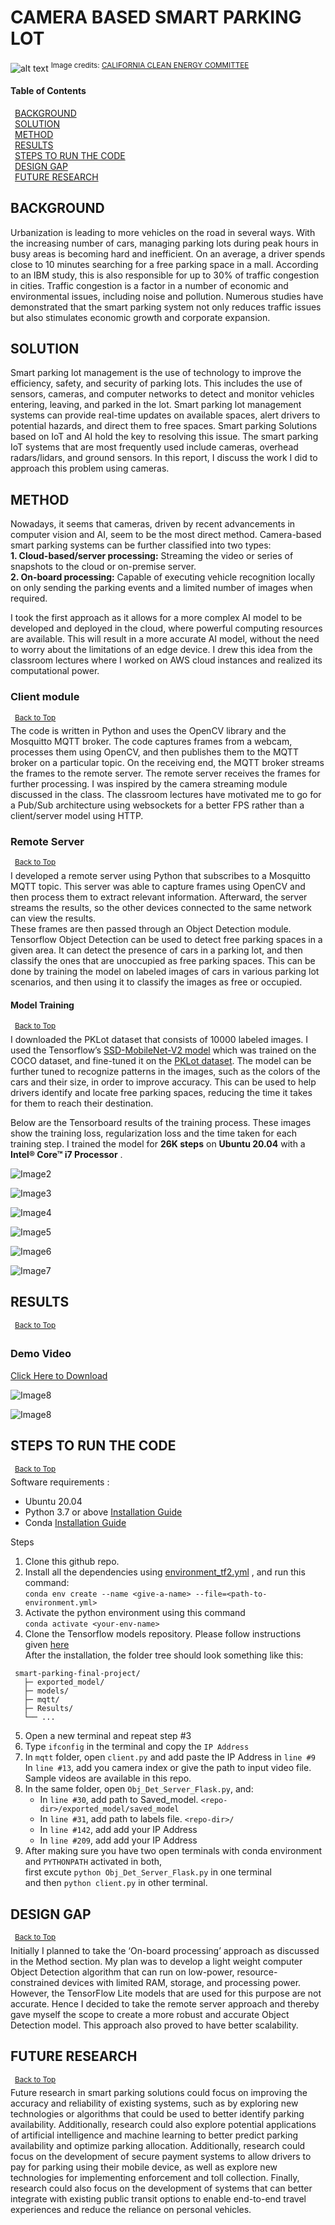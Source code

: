 # CAMERA BASED SMART PARKING LOT

![alt text](https://github.com/vgandrak10/smart-parking-final-project/blob/main/Results/parking-lot-mess.jpg )
<sup> Image credits: [CALIFORNIA CLEAN ENERGY COMMITTEE](https://www.californiacleanenergy.org/cruising_for_park) </sup>

#### Table of Contents  
&ensp;[BACKGROUND](#background)  
&ensp;[SOLUTION](#solution)  
&ensp;[METHOD](#method)  
&ensp;[RESULTS](#results)    
&ensp;[STEPS TO RUN THE CODE](#steps-to-run-the-code)  
&ensp;[DESIGN GAP](#design-gap)  
&ensp;[FUTURE RESEARCH](#future-research)

## BACKGROUND
Urbanization is leading to more vehicles on the road in several ways. With the increasing number of cars, managing parking lots during peak hours in busy areas is becoming hard and inefficient. On an average, a driver spends close to 10 minutes searching for a free parking space in a mall. According to an IBM study, this is also responsible for up to 30% of traffic congestion in cities. Traffic congestion is a factor in a number of economic and environmental issues, including noise and pollution. Numerous studies have demonstrated that the smart parking system not only reduces traffic issues but also stimulates economic growth and corporate expansion.

## SOLUTION
Smart parking lot management is the use of technology to improve the efficiency, safety, and security of parking lots. This includes the use of sensors, cameras, and computer networks to detect and monitor vehicles entering, leaving, and parked in the lot. Smart parking lot management systems can provide real-time updates on available spaces, alert drivers to potential hazards, and direct them to free spaces. 
Smart parking Solutions based on IoT and AI hold the key to resolving this issue. The smart parking IoT systems that are most frequently used include cameras, overhead radars/lidars, and ground sensors. In this report, I discuss the work I did to approach this problem using cameras.

## METHOD
Nowadays, it seems that cameras, driven by recent advancements in computer vision and AI, seem to be the most direct method. Camera-based smart parking systems can be further classified into two types:  
**1. Cloud-based/server processing:** Streaming the video or series of snapshots to the cloud or on-premise server.  
**2. On-board processing:** Capable of executing vehicle recognition locally on only sending the parking events and a limited number of images when required.

I took the first approach as it allows for a more complex AI model to be developed and deployed in the cloud, where powerful computing resources are available. This will result in a more accurate AI model, without the need to worry about the limitations of an edge device. I drew this idea from the classroom lectures where I worked on AWS cloud instances and realized its computational power.

### Client module
&ensp;<sup>[Back to Top](t#camera-based-smart-parking-lot)</sup>  
The code is written in Python and uses the OpenCV library and the Mosquitto MQTT broker.
The code captures frames from a webcam, processes them using OpenCV, and then publishes them to the MQTT broker on a particular topic. On the receiving end, the MQTT broker streams the frames to the remote server. The remote server receives the frames for further processing. I was inspired by the camera streaming module discussed in the class. The classroom lectures have motivated me to go for a Pub/Sub architecture using websockets for a better FPS rather than a client/server model using HTTP.

### Remote Server  
&ensp;<sup>[Back to Top](t#camera-based-smart-parking-lot)</sup>  
I developed a remote server using Python that subscribes to a Mosquitto MQTT topic. This server was able to capture frames using OpenCV and then process them to extract relevant information. Afterward, the server streams the results, so the other devices connected to the same network can view the results.  
These frames are then passed through an Object Detection module. Tensorflow Object Detection can be used to detect free parking spaces in a given area. It can detect the presence of cars in a parking lot, and then classify the ones that are unoccupied as free parking spaces. This can be done by training the model on labeled images of cars in various parking lot scenarios, and then using it to classify the images as free or occupied. 
  
#### Model Training 
&ensp;<sup>[Back to Top](t#camera-based-smart-parking-lot)</sup>  
I downloaded the PKLot dataset that consists of 10000 labeled images. I used the Tensorflow’s [SSD-MobileNet-V2 model](http://download.tensorflow.org/models/object_detection/tf2/20200711/ssd_mobilenet_v2_320x320_coco17_tpu-8.tar.gz) which was trained on the COCO dataset, and fine-tuned it on the [PKLot dataset](https://public.roboflow.com/object-detection/pklot). The model can be further tuned to recognize patterns in the images, such as the colors of the cars and their size, in order to improve accuracy. This can be used to help drivers identify and locate free parking spaces, reducing the time it takes for them to reach their destination.  
  
Below are the Tensorboard results of the training process. These images show the training loss, regularization loss and the time taken for each training step.
I trained the model for **26K steps** on **Ubuntu 20.04** with a **Intel® Core™ i7 Processor** .    


![Image2](https://github.com/vgandrak10/smart-parking-final-project/blob/main/Results/Screenshot%202022-12-05%20at%2015-55-36%20TensorBoard.png)


![Image3](https://github.com/vgandrak10/smart-parking-final-project/blob/main/Results/Screenshot%202022-12-05%20at%2015-55-52%20TensorBoard.png)  


![Image4](https://github.com/vgandrak10/smart-parking-final-project/blob/main/Results/Screenshot%202022-12-05%20at%2015-56-06%20TensorBoard.png)  

![Image5](https://github.com/vgandrak10/smart-parking-final-project/blob/main/Results/Screenshot%202022-12-05%20at%2015-56-19%20TensorBoard.png)  

![Image6](https://github.com/vgandrak10/smart-parking-final-project/blob/main/Results/Screenshot%202022-12-05%20at%2015-56-31%20TensorBoard.png) 

![Image7](https://github.com/vgandrak10/smart-parking-final-project/blob/main/Results/Screenshot%202022-12-05%20at%2015-56-47%20TensorBoard.png)  

## RESULTS
&ensp;<sup>[Back to Top](t#camera-based-smart-parking-lot)</sup>  
### Demo Video

[Click Here to Download](https://github.com/vgandrak10/smart-parking-final-project/blob/main/Results/Screencast%20from%2012-05-2022%2004_14_00%20PM.webm)

![Image8](https://github.com/vgandrak10/smart-parking-final-project/blob/main/Results/result1.png)  

![Image8](https://github.com/vgandrak10/smart-parking-final-project/blob/main/Results/result2.png)  


## STEPS TO RUN THE CODE
&ensp;<sup>[Back to Top](t#camera-based-smart-parking-lot)</sup>  
Software requirements : 
- Ubuntu 20.04
- Python 3.7 or above [Installation Guide](https://www.digitalocean.com/community/tutorials/how-to-install-python-3-and-set-up-a-programming-environment-on-an-ubuntu-20-04-server)
- Conda [Installation Guide](https://docs.anaconda.com/anaconda/install/linux/)  

Steps

1. Clone this github repo.
2. Install all the dependencies using [environment_tf2.yml](https://github.com/vgandrak10/smart-parking-final-project/blob/main/environment_tf2.yml) , and run this command:  
`conda env create --name <give-a-name> --file=<path-to-environment.yml>`
3. Activate the python environment using this command  
`conda activate <your-env-name>`
4. Clone the Tensorflow models repository. Please follow instructions given [here](https://tensorflow-object-detection-api-tutorial.readthedocs.io/en/latest/install.html#tf-install)  
After the installation, the folder tree should look something like this:  
```
 smart-parking-final-project/
   ├─ exported_model/
   ├─ models/
   ├─ mqtt/
   ├─ Results/
   └── ...
```
5. Open a new terminal and repeat step #3
6. Type `ifconfig` in the terminal and copy the `IP Address`
7. In `mqtt` folder, open `client.py` and add paste the IP Address in `line #9`  
In `line #13`, add you camera index or give the path to input video file. Sample videos are available in this repo. 
8. In the same folder, open `Obj_Det_Server_Flask.py`, and:
   - In `line #30`, add path to Saved_model. `<repo-dir>/exported_model/saved_model`
   - In `line #31`, add path to labels file. `<repo-dir>/`
   - In `line #142`, add add your IP Address
   - In `line #209`, add add your IP Address
9. After making sure you have two open terminals with conda environment and `PYTHONPATH` activated in both,   
first excute `python Obj_Det_Server_Flask.py` in one terminal  
and then `python client.py` in other terminal.

## DESIGN GAP
&ensp;<sup>[Back to Top](t#camera-based-smart-parking-lot)</sup>  
Initially I planned to take the ‘On-board processing’ approach as discussed in the Method section. My plan was to develop a light weight computer Object Detection algorithm that can run on low-power, resource-constrained devices with limited RAM, storage, and processing power. However, the TensorFlow Lite models that are used for this purpose are not accurate. Hence I decided to take the remote server approach and thereby gave myself the scope to create a more robust and accurate Object Detection model. This approach also proved to have better scalability.

## FUTURE RESEARCH
&ensp;<sup>[Back to Top](t#camera-based-smart-parking-lot)</sup>  
Future research in smart parking solutions could focus on improving the accuracy and reliability of existing systems, such as by exploring new technologies or algorithms that could be used to better identify parking availability. Additionally, research could also explore potential applications of artificial intelligence and machine learning to better predict parking availability and optimize parking allocation. Additionally, research could focus on the development of secure payment systems to allow drivers to pay for parking using their mobile device, as well as explore new technologies for implementing enforcement and toll collection. Finally, research could also focus on the development of systems that can better integrate with existing public transit options to enable end-to-end travel experiences and reduce the reliance on personal vehicles.
